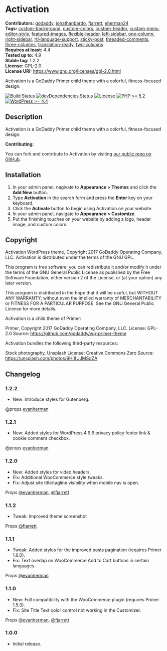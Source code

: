 # Activation #
**Contributors:** [godaddy](https://profiles.wordpress.org/godaddy), [jonathanbardo](https://profiles.wordpress.org/jonathanbardo), [fjarrett](https://profiles.wordpress.org/fjarrett), [eherman24](https://profiles.wordpress.org/eherman24)  
**Tags:**              [custom-background](https://wordpress.org/themes/tags/custom-background/), [custom-colors](https://wordpress.org/themes/tags/custom-colors/), [custom-header](https://wordpress.org/themes/tags/custom-header/), [custom-menu](https://wordpress.org/themes/tags/custom-menu/), [editor-style](https://wordpress.org/themes/tags/editor-style/), [featured-images](https://wordpress.org/themes/tags/featured-images/), [flexible-header](https://wordpress.org/themes/tags/flexible-header/), [left-sidebar](https://wordpress.org/themes/tags/left-sidebar/), [one-column](https://wordpress.org/themes/tags/one-column/), [right-sidebar](https://wordpress.org/themes/tags/right-sidebar/), [rtl-language-support](https://wordpress.org/themes/tags/rtl-language-support/), [sticky-post](https://wordpress.org/themes/tags/sticky-post/), [threaded-comments](https://wordpress.org/themes/tags/threaded-comments/), [three-columns](https://wordpress.org/themes/tags/three-columns/), [translation-ready](https://wordpress.org/themes/tags/translation-ready/), [two-columns](https://wordpress.org/themes/tags/two-columns/)  
**Requires at least:** 4.4  
**Tested up to:**      4.9  
**Stable tag:**        1.2.2  
**License:**           GPL-2.0  
**License URI:**       https://www.gnu.org/licenses/gpl-2.0.html  

Activation is a GoDaddy Primer child theme with a colorful, fitness-focused design.

[![Build Status](https://travis-ci.org/godaddy/wp-activation-theme.svg?branch=master)](https://travis-ci.org/godaddy/wp-activation-theme) [![devDependencies Status](https://david-dm.org/godaddy/wp-activation-theme/master/dev-status.svg)](https://david-dm.org/godaddy/wp-activation-theme/master?type=dev) [![License](https://img.shields.io/badge/license-GPL--2.0-brightgreen.svg)](https://github.com/godaddy/wp-activation-theme/blob/master/license.txt) [![PHP >= 5.2](https://img.shields.io/badge/php-%3E=%205.2-8892bf.svg)](https://secure.php.net/supported-versions.php) [![WordPress >= 4.4](https://img.shields.io/badge/wordpress-%3E=%204.4-blue.svg)](https://wordpress.org/download/release-archive/)  

## Description ##

Activation is a GoDaddy Primer child theme with a colorful, fitness-focused design.

**Contributing:**

You can fork and contribute to Activation by visiting [our public repo on GitHub](https://github.com/godaddy/wp-activation-theme).

## Installation ##

1. In your admin panel, nagivate to **Appearance > Themes** and click the **Add New** button.
2. Type **Activation** in the search form and press the **Enter** key on your keyboard.
3. Click the **Activate** button to begin using Activation on your website.
4. In your admin panel, navigate to **Appearance > Customize**.
5. Put the finishing touches on your website by adding a logo, header image, and custom colors.

## Copyright ##

Activation WordPress theme, Copyright 2017 GoDaddy Operating Company, LLC.
Activation is distributed under the terms of the GNU GPL.

This program is free software: you can redistribute it and/or modify
it under the terms of the GNU General Public License as published by
the Free Software Foundation, either version 2 of the License, or
(at your option) any later version.

This program is distributed in the hope that it will be useful,
but WITHOUT ANY WARRANTY; without even the implied warranty of
MERCHANTABILITY or FITNESS FOR A PARTICULAR PURPOSE. See the
GNU General Public License for more details.

Activation is a child theme of Primer:

Primer, Copyright 2017 GoDaddy Operating Company, LLC.
License: GPL-2.0
Source: https://github.com/godaddy/wp-primer-theme

Activation bundles the following third-party resources:

Stock photography, Unsplash
License: Creative Commons Zero
Source: https://unsplash.com/photos/9HI8UJMSdZA

## Changelog ##

### 1.2.2 ###

* New: Introduce styles for Gutenberg.

@props [evanherman](https://github.com/EvanHerman)

### 1.2.1 ###

* New: Added styles for WordPress 4.9.6 privacy policy footer link & cookie comment checkbox.

@props [evanherman](https://github.com/EvanHerman)

### 1.2.0 ###

* New: Added styles for video headers.
* Fix: Additional WooCommerce style tweaks.
* Fix: Adjust site title/tagline visibility when mobile nav is open.

Props [@evanherman](https://github.com/EvanHerman), [@fjarrett](https://github.com/fjarrett)

### 1.1.2 ###

* Tweak: Improved theme screenshot

Props [@fjarrett](https://github.com/fjarrett)

### 1.1.1 ###

* Tweak: Added styles for the improved posts pagination (requires Primer 1.6.0).
* Fix: Text overlap on WooCommerce Add to Cart buttons in certain languages.

Props [@evanherman](https://github.com/EvanHerman)

### 1.1.0 ###

* New: Full compatibility with the WooCommerce plugin (requires Primer 1.5.0).
* Fix: Site Title Text color control not working in the Customizer.

Props [@evanherman](https://github.com/EvanHerman), [@fjarrett](https://github.com/fjarrett)

### 1.0.0 ###

* Initial release.
